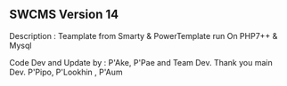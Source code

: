 SWCMS Version 14
----------------
Description : Teamplate from Smarty & PowerTemplate run On PHP7++ & Mysql

Code Dev and Update by : P'Ake, P'Pae and Team Dev.
Thank you main Dev.  P'Pipo, P'Lookhin , P'Aum


